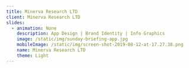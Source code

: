 ```yaml
---
title: Minerva Research LTD
client: Minerva Research LTD
slides:
  - animation: None
    description: App Design | Brand Identity | Info Graphics
    image: /static/img/sunday-briefing-app.jpg
    mobileImage: /static/img/screen-shot-2019-08-12-at-17.27.38.png
    name: Minerva Research LTD
    theme: Light
---
```


